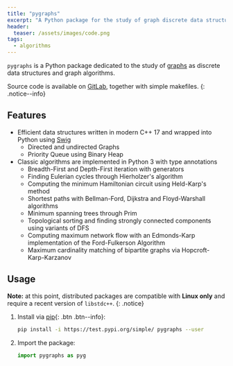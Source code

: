 ```yaml
---
title: "pygraphs"
excerpt: "A Python package for the study of graph discrete data structures and algorithms"
header:
  teaser: /assets/images/code.png
tags:
  - algorithms
---
```


`pygraphs` is a Python package dedicated to the study of [graphs](https://en.wikipedia.org/wiki/Graph_(discrete_mathematics)) as discrete data structures and graph algorithms.

Source code is available on [GitLab](https://gitlab.com/baioc/pygraphs), together with simple makefiles.
{: .notice--info}


Features
----

- Efficient data structures written in modern C++ 17 and wrapped into Python using [Swig](http://www.swig.org/)
  - Directed and undirected Graphs
  - Priority Queue using Binary Heap
- Classic algorithms are implemented in Python 3 with type annotations
  - Breadth-First and Depth-First iteration with generators
  - Finding Eulerian cycles through Hierholzer's algorithm
  - Computing the minimum Hamiltonian circuit using Held-Karp's method
  - Shortest paths with Bellman-Ford, Dijkstra and Floyd-Warshall algorithms
  - Minimum spanning trees through Prim
  - Topological sorting and finding strongly connected components using variants of DFS
  - Computing maximum network flow with an Edmonds-Karp implementation of the Ford-Fulkerson Algorithm
  - Maximum cardinality matching of bipartite graphs via Hopcroft-Karp-Karzanov


Usage
----

**Note:** at this point, distributed packages are compatible with **Linux only** and require a recent version of `libstdc++`.
{: .notice}

1. Install via [pip](https://test.pypi.org/project/pygraphs/){: .btn .btn--info}:

    ```bash
    pip install -i https://test.pypi.org/simple/ pygraphs --user
    ```

2. Import the package:

    ```python
    import pygraphs as pyg
    ```
